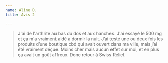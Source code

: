 ```yaml
---
name: Aline D.
title: Avis 2

---
```

> J'ai de l'arthrite au bas du dos et aux hanches. J'ai essayé le 500 mg et ça m'a vraiment aidé à dormir la nuit. J’ai testé une ou deux fois les produits d’une boutique cbd qui avait ouvert dans ma ville, mais j’ai été vraiment déçue. Moins cher mais aucun effet sur moi, et en plus ça avait un goût affreux. Donc retour à Swiss Relief.